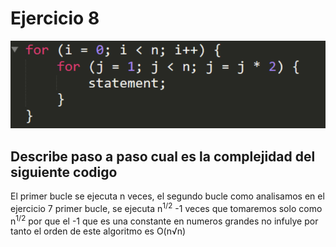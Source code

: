 # Ejercicio 8

![](ejercicio8.png)

## Describe paso a paso cual es la complejidad del siguiente codigo

El primer bucle se ejecuta n veces, el segundo bucle como analisamos en el ejercicio 7 primer bucle, se ejecuta n<sup>1/2</sup> -1 veces que tomaremos solo como n<sup>1/2</sup> por que el -1 que es una constante en numeros grandes no infulye por tanto el orden de este algoritmo es O(n√n)
